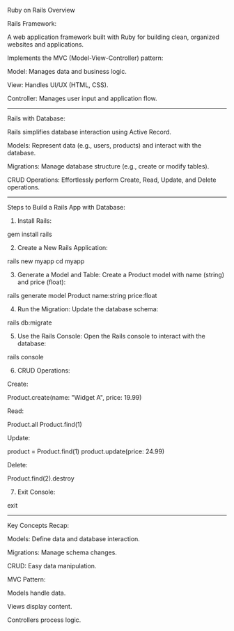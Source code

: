 Ruby on Rails Overview

Rails Framework:

A web application framework built with Ruby for building clean, organized websites and applications.

Implements the MVC (Model-View-Controller) pattern:

Model: Manages data and business logic.

View: Handles UI/UX (HTML, CSS).

Controller: Manages user input and application flow.




---

Rails with Database:

Rails simplifies database interaction using Active Record.

Models: Represent data (e.g., users, products) and interact with the database.

Migrations: Manage database structure (e.g., create or modify tables).

CRUD Operations: Effortlessly perform Create, Read, Update, and Delete operations.



---

Steps to Build a Rails App with Database:

1. Install Rails:

gem install rails


2. Create a New Rails Application:

rails new myapp
cd myapp


3. Generate a Model and Table:
Create a Product model with name (string) and price (float):

rails generate model Product name:string price:float


4. Run the Migration:
Update the database schema:

rails db:migrate


5. Use the Rails Console:
Open the Rails console to interact with the database:

rails console


6. CRUD Operations:

Create:

Product.create(name: "Widget A", price: 19.99)

Read:

Product.all
Product.find(1)

Update:

product = Product.find(1)
product.update(price: 24.99)

Delete:

Product.find(2).destroy



7. Exit Console:

exit




---

Key Concepts Recap:

Models: Define data and database interaction.

Migrations: Manage schema changes.

CRUD: Easy data manipulation.

MVC Pattern:

Models handle data.

Views display content.

Controllers process logic.



